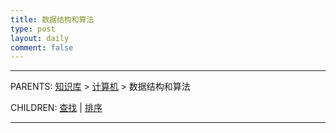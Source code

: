 ```yaml
---
title: 数据结构和算法
type: post
layout: daily
comment: false
---
```


---

PARENTS: [知识库](/gknows/wiki) > [计算机](/gknows/计算机) > 数据结构和算法

CHILDREN: [查找](/gknows/查找) | [排序](/gknows/排序)

---

